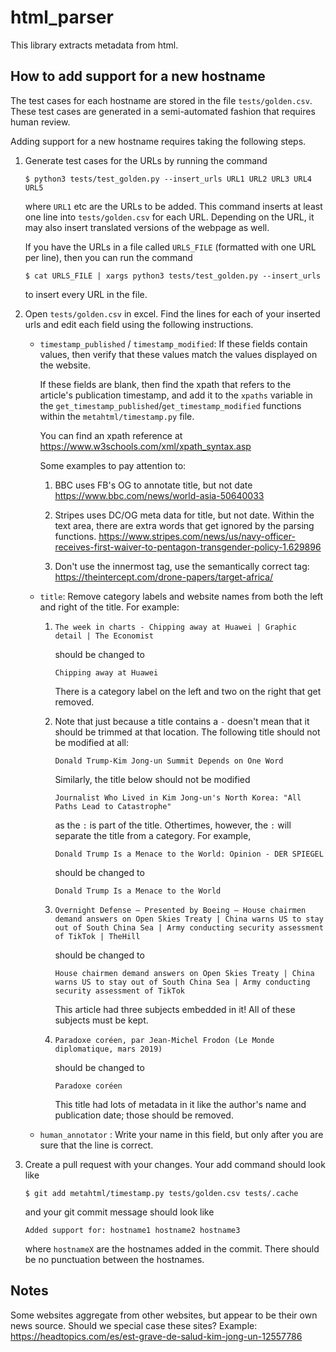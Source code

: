 # html\_parser

This library extracts metadata from html.

## How to add support for a new hostname

The test cases for each hostname are stored in the file `tests/golden.csv`.
These test cases are generated in a semi-automated fashion that requires human review.

Adding support for a new hostname requires taking the following steps.

1. Generate test cases for the URLs by running the command
   ```
   $ python3 tests/test_golden.py --insert_urls URL1 URL2 URL3 URL4 URL5
   ```
   where `URL1` etc are the URLs to be added.
   This command inserts at least one line into `tests/golden.csv` for each URL.
   Depending on the URL, it may also insert translated versions of the webpage as well.

   If you have the URLs in a file called `URLS_FILE` (formatted with one URL per line),
   then you can run the command
   ```
   $ cat URLS_FILE | xargs python3 tests/test_golden.py --insert_urls
   ```
   to insert every URL in the file.

1. Open `tests/golden.csv` in excel.
   Find the lines for each of your inserted urls and edit each field using the following instructions.

   * `timestamp_published` / `timestamp_modified`:
     If these fields contain values, then verify that these values match the values displayed on the website.

     If these fields are blank,
     then find the xpath that refers to the article's publication timestamp,
     and add it to the `xpaths` variable in the `get_timestamp_published`/`get_timestamp_modified` functions within the `metahtml/timestamp.py` file.

     You can find an xpath reference at https://www.w3schools.com/xml/xpath_syntax.asp

     Some examples to pay attention to:

     1. BBC uses FB's OG to annotate title, but not date https://www.bbc.com/news/world-asia-50640033

     1. Stripes uses DC/OG meta data for title, but not date.
        Within the text area, there are extra words that get ignored by the parsing functions.
        https://www.stripes.com/news/us/navy-officer-receives-first-waiver-to-pentagon-transgender-policy-1.629896
     
     1. Don't use the innermost tag, use the semantically correct tag: https://theintercept.com/drone-papers/target-africa/

   * `title`:
      Remove category labels and website names from both the left and right of the title.
      For example:

      1. ```
         The week in charts - Chipping away at Huawei | Graphic detail | The Economist
         ```
         should be changed to
         ```
         Chipping away at Huawei
         ```
         There is a category label on the left and two on the right that get removed.

      1. Note that just because a title contains a `-` doesn't mean that it should be trimmed at that location.
         The following title should not be modified at all:
         ```
         Donald Trump-Kim Jong-un Summit Depends on One Word
         ```
         Similarly, the title below should not be modified
         ```
         Journalist Who Lived in Kim Jong-un's North Korea: "All Paths Lead to Catastrophe"
         ```
         as the `:` is part of the title.
         Othertimes, however, the `:` will separate the title from a category.
         For example,
         ```
         Donald Trump Is a Menace to the World: Opinion - DER SPIEGEL
         ```
         should be changed to
         ```
         Donald Trump Is a Menace to the World
         ```

      1. ```
         Overnight Defense — Presented by Boeing — House chairmen demand answers on Open Skies Treaty | China warns US to stay out of South China Sea | Army conducting security assessment of TikTok | TheHill
         ```
         should be changed to
         ```
         House chairmen demand answers on Open Skies Treaty | China warns US to stay out of South China Sea | Army conducting security assessment of TikTok 
         ```
         This article had three subjects embedded in it!
         All of these subjects must be kept.

      1. ```
         Paradoxe coréen, par Jean-Michel Frodon (Le Monde diplomatique, mars 2019)
         ```
         should be changed to
         ```
         Paradoxe coréen
         ```
         This title had lots of metadata in it like the author's name and publication date; those should be removed.


   * `human_annotator` :
     Write your name in this field, but only after you are sure that the line is correct.

1. Create a pull request with your changes.
   Your add command should look like
   ```
   $ git add metahtml/timestamp.py tests/golden.csv tests/.cache
   ```
   and your git commit message should look like
   ```
   Added support for: hostname1 hostname2 hostname3
   ```
   where `hostnameX` are the hostnames added in the commit.
   There should be no punctuation between the hostnames.


## Notes

Some websites aggregate from other websites, but appear to be their own news source.
Should we special case these sites?
Example: https://headtopics.com/es/est-grave-de-salud-kim-jong-un-12557786

